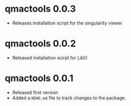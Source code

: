 # qmactools 0.0.3

* Releases installation script for the singularity viewer

# qmactools 0.0.2

* Released installation scirpt for LibO

# qmactools 0.0.1

* Released first version
* Added a `NEWS.md` file to track changes to the package.

